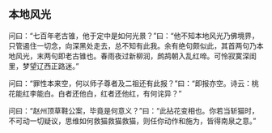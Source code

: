 ##  本地风光

问曰：“七百年老古锥，他于定中是如何光景？”曰：“他不知本地风光乃佛境界，只管遏住一切念，向深黑处走去，总不知有此我。余有绝句颇似此，其首两句乃本地风光，末两句即老古锥也。春雨夜过新柳润，鹧鸪朝入乱红啼。可怜寂寞深闺里，梦望辽西正路迷。”

问曰：“罪性本来空，何以师子尊者及二祖还有此报？”曰：“即报亦空。诗云：桃花能红李能白。白者还他白，红者还他红，有何诧异？”

问曰：“赵州顶草鞋公案，毕竟是何意义？”曰：“此拈花变相也。你若当斩猫时，不可动一切疑议，思维如何救猫救猫救猫，则任你动作和施为，皆得南泉之意。”
